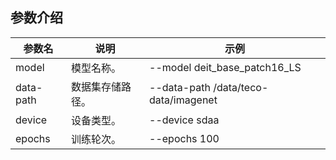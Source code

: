 ## 参数介绍

参数名 | 说明 | 示例
-----------------|-----------------|-----------------
model |模型名称。 | --model deit_base_patch16_LS
data-path |数据集存储路径。 | --data-path /data/teco-data/imagenet
device|设备类型。|--device sdaa
epochs| 训练轮次。 | --epochs 100